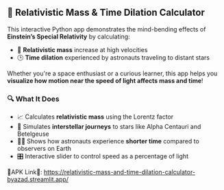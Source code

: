
## 🚀 Relativistic Mass & Time Dilation Calculator


This interactive Python app demonstrates the mind-bending effects of **Einstein’s Special Relativity** by calculating:

* 🧪 **Relativistic mass** increase at high velocities
* 🕒 **Time dilation** experienced by astronauts traveling to distant stars

Whether you're a space enthusiast or a curious learner, this app helps you **visualize how motion near the speed of light affects mass and time**!


### 🔍 What It Does

* 📈 Calculates **relativistic mass** using the Lorentz factor
* 🌌 Simulates **interstellar journeys** to stars like Alpha Centauri and Betelgeuse
* 👨‍🚀 Shows how astronauts experience **shorter time** compared to observers on Earth
* 🎛️ Interactive slider to control speed as a percentage of light

🔺APK Link🔻: https://relativistic-mass-and-time-dilation-calculator-byazad.streamlit.app/ 
